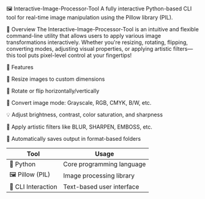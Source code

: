 🖼️ Interactive-Image-Processor-Tool
A fully interactive Python-based CLI tool for real-time image manipulation using the Pillow library (PIL).

📌 Overview
The Interactive-Image-Processor-Tool is an intuitive and flexible command-line utility that allows users to apply various image transformations interactively. Whether you're resizing, rotating, flipping, converting modes, adjusting visual properties, or applying artistic filters—this tool puts pixel-level control at your fingertips!

🚀 Features


📐 Resize images to custom dimensions

🔄 Rotate or flip horizontally/vertically

🎨 Convert image mode: Grayscale, RGB, CMYK, B/W, etc.

💡 Adjust brightness, contrast, color saturation, and sharpness

🧪 Apply artistic filters like BLUR, SHARPEN, EMBOSS, etc.

📂 Automatically saves output in format-based folders


| Tool               | Usage                     |
| ------------------ | ------------------------- |
| 🐍 Python          | Core programming language |
| 🖼 Pillow (PIL)    | Image processing library  |
| 🧠 CLI Interaction | Text-based user interface |

